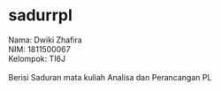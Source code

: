 # sadurrpl
Nama: Dwiki Zhafira
<br>
NIM: 1811500067
<br>
Kelompok: TI6J
<br>
<br>
Berisi Saduran mata kuliah Analisa dan Perancangan PL<br>
